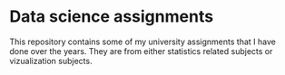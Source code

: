 # Data science assignments
This repository contains some of my university assignments that I have done over the years. They are from either statistics related subjects or vizualization subjects.
